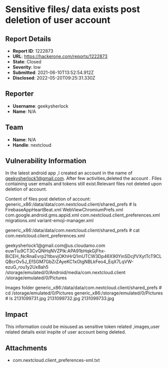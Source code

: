 # Sensitive files/ data exists  post deletion of user account

## Report Details
- **Report ID**: 1222873
- **URL**: https://hackerone.com/reports/1222873
- **State**: Closed
- **Severity**: low
- **Submitted**: 2021-06-10T13:52:54.912Z
- **Disclosed**: 2022-05-20T09:25:31.330Z

## Reporter
- **Username**: geekysherlock
- **Name**: N/A

## Team
- **Name**: N/A
- **Handle**: nextcloud

## Vulnerability Information
In the latest android app ,I created an account in the name of geekysherlock1@gmail.com. 
After few activities,deleted  the account . 
Files containing user emails and tokens still exist.Relevant files not deleted upon deletion of account.

Content of files post deletion of account:
generic_x86:/data/data/com.nextcloud.client/shared_prefs # ls
FirebaseAppHeartBeat.xml WebViewChromiumPrefs.xml com.google.android.gms.appid.xml com.nextcloud.client_preferences.xml migrations.xml variant-emoji-manager.xml

generic_x86:/data/data/com.nextcloud.client/shared_prefs # cat com.nextcloud.client_preferences.xml
<?xml version='1.0' encoding='utf-8' standalone='yes' ?>
<map>
    <boolean name="keysMigration" value="true" />
    <string name="select_oc_account">geekysherlock1@gmail.com@us.cloudamo.com</string>
    <boolean name="autoUploadPathUpdate" value="true" />
    <boolean name="autoUploadInit" value="true" />
    <int name="prefs_uploader_behaviour" value="1" />
    <boolean name="storagePathFix" value="true" />
    <boolean name="autoUploadEntriesSplitOut" value="true" />
    <boolean name="keysReinit" value="true" />
    <string name="pushToken">euwTiu9CT3CvQNHqNVZPIk:APA91bHqkGjFhx-BiCEH_NcRnaEvrp21tbxvjOKhHrQ1mUTCW3Dp46X90YinSDcjfVXytTcT9CLQBcrOv5J_EfSGM7GbZrZAyeKC1xOtgNBLkFeo4_EqX7LqVW-ezuG_rou1y2Ux8ah5</string>
    <float name="grid_columns" value="3.0" />
    <string name="storage_path">/storage/emulated/0/Android/media/com.nextcloud.client</string>
    <boolean name="legacyClean" value="true" />
    <string name="upload_from_local_last_path">/storage/emulated/0/Pictures</string>
    <int name="lastSeenVersionCode" value="30160190" />
</map>

Images folder
generic_x86:/data/data/com.nextcloud.client/shared_prefs # cd /storage/emulated/0/Pictures
generic_x86:/storage/emulated/0/Pictures # ls
2131099731.jpg 2131099732.jpg 2131099733.jpg

## Impact

This information could be misused as  sensitive token related ,images,user related  details exist inspite of user account being deleted.

## Attachments
- com.nextcloud.client_preferences-xml.txt
